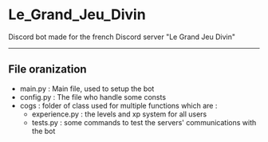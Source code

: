 # Le_Grand_Jeu_Divin

Discord bot made for the french Discord server "Le Grand Jeu Divin"

---

## File oranization

- main.py : Main file, used to setup the bot
- config.py : The file who handle some consts
- cogs : folder of class used for multiple functions which are :
  - experience.py : the levels and xp system for all users
  - tests.py : some commands to test the servers' communications with the bot

